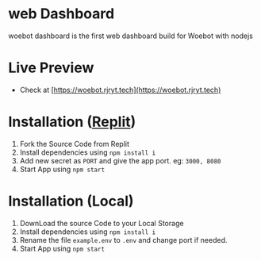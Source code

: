 # web Dashboard

woebot dashboard is the first web dashboard build for Woebot with nodejs

# Live Preview

- Check at [https://woebot.rjryt.tech](https://woebot.rjryt.tech)

# Installation ([Replit](https://replit.com))

1. Fork the Source Code from Replit
2. Install dependencies using ` npm install i `
3. Add new secret as `PORT` and give the app port. eg: `3000, 8080` 
4. Start App using ` npm start `

# Installation (Local)

1. DownLoad the source Code to your Local Storage []()
2. Install dependencies using ` npm install i `
3. Rename the file ` example.env ` to ` .env ` and change port if needed.  
4. Start App using ` npm start `

